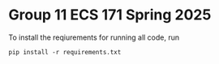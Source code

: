 # Group 11 ECS 171 Spring 2025

To install the reqiurements for running all code, run
```
pip install -r requirements.txt
```
